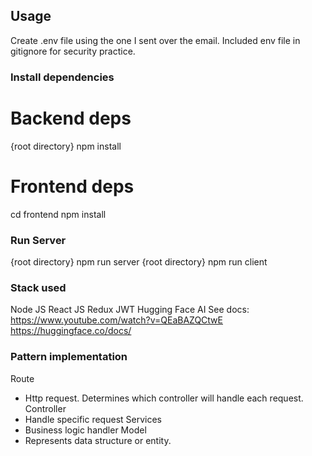## Usage
Create .env file using the one I sent over the email. Included env file in gitignore for security practice.

### Install dependencies
# Backend deps
{root directory} npm install

# Frontend deps
cd frontend
npm install

### Run Server
{root directory} npm run server
{root directory} npm run client

### Stack used ###
Node JS
React JS Redux
JWT
Hugging Face AI See docs: https://www.youtube.com/watch?v=QEaBAZQCtwE https://huggingface.co/docs/

### Pattern implementation ###
Route
 - Http request. Determines which controller will handle each request.
Controller
 - Handle specific request
Services
 - Business logic handler
Model
 - Represents data structure or entity.
